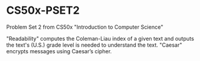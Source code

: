 ﻿# CS50x-PSET2

Problem Set 2 from CS50x "Introduction to Computer Science"

"Readability" computes the Coleman-Liau index of a given text and outputs the text's (U.S.) grade level is needed to understand the text.
"Caesar" encrypts messages using Caesar’s cipher.

